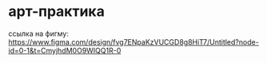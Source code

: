 # арт-практика

ссылка на фигму: https://www.figma.com/design/fvg7ENpaKzVUCGD8g8HiT7/Untitled?node-id=0-1&t=CmyjhdM0O9WIQQ1R-0
